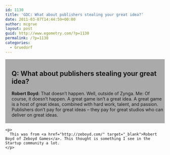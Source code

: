 ```yaml
---
id: 1130
title: 'GDC: What about publishers stealing your great idea?'
date: 2011-03-07T14:44:59+00:00
author: mcgrue
layout: post
guid: http://www.egometry.com/?p=1130
permalink: /?p=1130
categories:
  - Gruedorf
---
```

<div style="background-color: #AAA; padding: 4px; padding-left: 20px;">
  <h2 style="font-weight: bold;">
    Q: What about publishers stealing your great idea?
  </h2>
  
  <p>
    <b>Robert Boyd:</b> That doesn&#8217;t happen. Well, outside of Zynga. Me: Of course, it doesn&#8217;t happen. A great game isn&#8217;t a great idea. A great game is a host of great ideas, combined with hard work, talent, and passion. Publishers don&#8217;t pay for great ideas – they pay for great studios who can deliver on great ideas. </div> 
    
    <p>
      This was from <a href="http://zeboyd.com/" target="_blank">Robert Boyd of Zeboyd Games</a>. This thought is something I see in the Startup community a lot.
    </p>